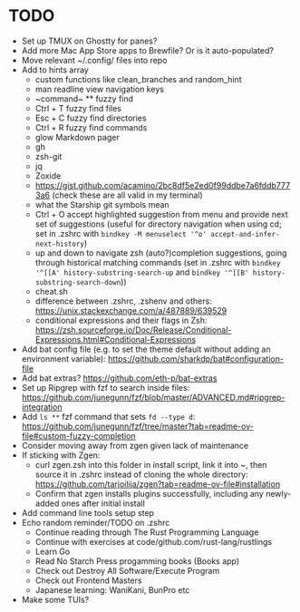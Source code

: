 # TODO

- Set up TMUX on Ghostty for panes?
- Add more Mac App Store apps to Brewfile? Or is it auto-populated?
- Move relevant ~/.config/ files into repo
- Add to hints array
  - custom functions like clean_branches and random_hint
  - man readline view navigation keys
  - ~command~ \*\* fuzzy find
  - Ctrl + T fuzzy find files
  - Esc + C fuzzy find directories
  - Ctrl + R fuzzy find commands
  - glow Markdown pager
  - gh
  - zsh-git
  - jq
  - Zoxide
  - <https://gist.github.com/acamino/2bc8df5e2ed0f99ddbe7a6fddb7773a6> (check
    these are all valid in my terminal)
  - what the Starship git symbols mean
  - Ctrl + O accept highlighted suggestion from menu and provide next set of
    suggestions (useful for directory navigation when using cd; set in .zshrc
    with `bindkey -M menuselect '^o' accept-and-infer-next-history`)
  - up and down to navigate zsh (auto?)completion suggestions, going through
    historical matching commands (set in .zshrc with
    `bindkey '^[[A' history-substring-search-up` and
    `bindkey '^[[B' history-substring-search-down`))
  - cheat.sh
  - difference between .zshrc, .zshenv and others:
    <https://unix.stackexchange.com/a/487889/639529>
  - conditional expressions and their flags in Zsh:
    <https://zsh.sourceforge.io/Doc/Release/Conditional-Expressions.html#Conditional-Expressions>
- Add bat config file (e.g. to set the theme default without adding an
  environment variable): <https://github.com/sharkdp/bat#configuration-file>
- Add bat extras? <https://github.com/eth-p/bat-extras>
- Set up Ripgrep with fzf to search inside files:
  <https://github.com/junegunn/fzf/blob/master/ADVANCED.md#ripgrep-integration>
- Add `ls **` fzf command that sets `fd --type d`:
  <https://github.com/junegunn/fzf/tree/master?tab=readme-ov-file#custom-fuzzy-completion>
- Consider moving away from zgen given lack of maintenance
- If sticking with Zgen:
  - curl zgen.zsh into this folder in install script, link it into ~, then
    source it in .zshrc instead of cloning the whole directory:
    <https://github.com/tarjoilija/zgen?tab=readme-ov-file#installation>
  - Confirm that zgen installs plugins successfully, including any newly-added
    ones after initial install
- Add command line tools setup step
- Echo random reminder/TODO on .zshrc
  - Continue reading through The Rust Programming Language
  - Continue with exercises at code/github.com/rust-lang/rustlings
  - Learn Go
  - Read No Starch Press progamming books (Books app)
  - Check out Destroy All Software/Execute Program
  - Check out Frontend Masters
  - Japanese learning: WaniKani, BunPro etc
- Make some TUIs?
